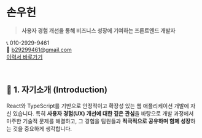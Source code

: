 
# **손우헌**

> **사용자 경험 개선을 통해 비즈니스 성장에 기여하는 프론트엔드 개발자**

📞 010-2929-9461  
📧 b29299461@gmail.com  
[이력서 바로가기](https://balanced-almanac-c97.notion.site/2681b4b8a4fd803587f4f842ea65c6e5?pvs=74)  

<br>

## 📄 1. 자기소개 (Introduction)

React와 TypeScript를 기반으로 안정적이고 확장성 있는 웹 애플리케이션 개발에 자신 있습니다. 특히 **사용자 경험(UX) 개선에 대한 깊은 관심**을 바탕으로 개발 과정에서 마주한 기술적 문제를 해결하고, 그 경험을 팀원들과 **적극적으로 공유하며 함께 성장**하는 것을 중요하게 생각합니다.


